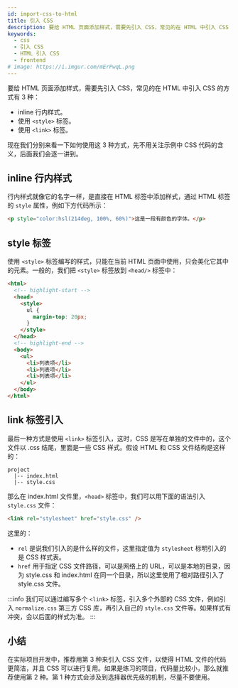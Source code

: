 ```yaml
---
id: import-css-to-html
title: 引入 CSS
description: 要给 HTML 页面添加样式，需要先引入 CSS，常见的在 HTML 中引入 CSS 的方式有 3 种：
keywords:
  - css
  - 引入 CSS
  - HTML 引入 CSS
  - frontend
# image: https://i.imgur.com/mErPwqL.png
---
```


要给 HTML 页面添加样式，需要先引入 CSS，常见的在 HTML 中引入 CSS 的方式有 3 种：

- inline 行内样式。
- 使用 `<style>` 标签。
- 使用 `<link>` 标签。
  
现在我们分别来看一下如何使用这 3 种方式，先不用关注示例中 CSS 代码的含义，后面我们会逐一讲到。

## inline 行内样式

行内样式就像它的名字一样，是直接在 HTML 标签中添加样式，通过 HTML 标签的 `style` 属性，例如下方代码所示：

```html preview
<p style="color:hsl(214deg, 100%, 60%)">这是一段有颜色的字体。</p>
```

## style 标签

使用 `<style>` 标签编写的样式，只能在当前 HTML 页面中使用，只会美化它其中的元素。一般的，我们把 `<style>` 标签放到 `<head/>` 标签中：

```html preview
<html>
  <!-- highlight-start -->
  <head>
    <style>
      ul {
        margin-top: 20px;
      }
    </style>
  </head>
  <!-- highlight-end -->
  <body>
    <ul>
      <li>列表项</li>
      <li>列表项</li>
      <li>列表项</li>
    </ul>
  </body>
</html>
```

## link 标签引入

最后一种方式是使用 `<link>` 标签引入，这时，CSS 是写在单独的文件中的，这个文件以 .css 结尾，里面是一些 CSS 样式。假设 HTML 和 CSS 文件结构是这样的：

```shell
project
  |-- index.html
  |-- style.css
```

那么在 index.html 文件里，`<head>` 标签中，我们可以用下面的语法引入 `style.css` 文件：

```html
<link rel="stylesheet" href="style.css" />
```

这里的：

- `rel` 是说我们引入的是什么样的文件，这里指定值为 `stylesheet` 标明引入的是 CSS 样式表。
- `href` 用于指定 CSS 文件路径，可以是网络上的 URL，可以是本地的目录，因为 style.css 和 index.html 在同一个目录，所以这里使用了相对路径引入了 style.css 文件。

:::info
我们可以通过编写多个 `<link>` 标签，引入多个外部的 CSS 文件，例如引入 `normalize.css` 第三方 CSS 库，再引入自己的 `style.css` 文件等。如果样式有冲突，会以后面的样式为准。
:::

## 小结

在实际项目开发中，推荐用第 3 种来引入 CSS 文件，以使得 HTML 文件的代码更简洁，并且 CSS 可以进行复用。如果是练习的项目，代码量比较小，那么就推荐使用第 2 种。第 1 种方式会涉及到选择器优先级的机制，尽量不要使用。

